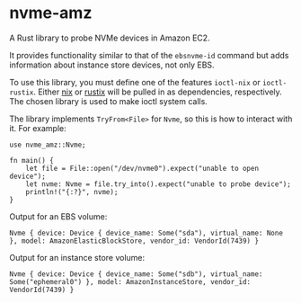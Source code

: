 # nvme-amz

A Rust library to probe NVMe devices in Amazon EC2.

It provides functionality similar to that of the `ebsnvme-id` command but adds information about instance store devices, not only EBS.

To use this library, you must define one of the features `ioctl-nix` or `ioctl-rustix`. Either [nix](https://crates.io/crates/nix) or [rustix](https://crates.io/crates/rustix) will be pulled in as dependencies, respectively. The chosen library is used to make ioctl system calls.

The library implements `TryFrom<File>` for `Nvme`, so this is how to interact with it. For example:

```
use nvme_amz::Nvme;

fn main() {
    let file = File::open("/dev/nvme0").expect("unable to open device");
    let nvme: Nvme = file.try_into().expect("unable to probe device");
    println!("{:?}", nvme);
}
```

Output for an EBS volume:

```
Nvme { device: Device { device_name: Some("sda"), virtual_name: None }, model: AmazonElasticBlockStore, vendor_id: VendorId(7439) }
```

Output for an instance store volume:

```
Nvme { device: Device { device_name: Some("sdb"), virtual_name: Some("ephemeral0") }, model: AmazonInstanceStore, vendor_id: VendorId(7439) }
```

